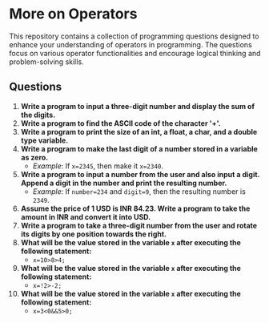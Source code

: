
# More on Operators

This repository contains a collection of programming questions designed to enhance your understanding of operators in programming. The questions focus on various operator functionalities and encourage logical thinking and problem-solving skills.

## Questions

1. **Write a program to input a three-digit number and display the sum of the digits.**
2. **Write a program to find the ASCII code of the character '+'.**
3. **Write a program to print the size of an int, a float, a char, and a double type variable.**
4. **Write a program to make the last digit of a number stored in a variable as zero.**
   - *Example*: If `x=2345`, then make it `x=2340`.
5. **Write a program to input a number from the user and also input a digit. Append a digit in the number and print the resulting number.**
   - *Example*: If `number=234` and `digit=9`, then the resulting number is `2349`.
6. **Assume the price of 1 USD is INR 84.23. Write a program to take the amount in INR and convert it into USD.**
7. **Write a program to take a three-digit number from the user and rotate its digits by one position towards the right.**
8. **What will be the value stored in the variable `x` after executing the following statement:**
   - `x=10>8>4;`
9. **What will be the value stored in the variable `x` after executing the following statement:**
   - `x=!2>-2;`
10. **What will be the value stored in the variable `x` after executing the following statement:**
    - `x=3<0&&5>0;`
